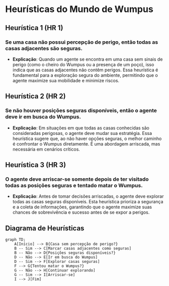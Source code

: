 # Heurísticas do Mundo de Wumpus

## Heurística 1 (HR 1)
### Se uma casa não possui percepção de perigo, então todas as casas adjacentes são seguras.
- **Explicação**: Quando um agente se encontra em uma casa sem sinais de perigo (como o cheiro do Wumpus ou a presença de um poço), isso indica que as casas adjacentes não contêm perigos. Essa heurística é fundamental para a exploração segura do ambiente, permitindo que o agente maximize sua mobilidade e minimize riscos.

## Heurística 2 (HR 2)
### Se não houver posições seguras disponíveis, então o agente deve ir em busca do Wumpus.
- **Explicação**: Em situações em que todas as casas conhecidas são consideradas perigosas, o agente deve mudar sua estratégia. Essa heurística sugere que, ao não haver opções seguras, o melhor caminho é confrontar o Wumpus diretamente. É uma abordagem arriscada, mas necessária em cenários críticos.

## Heurística 3 (HR 3)
### O agente deve arriscar-se somente depois de ter visitado todas as posições seguras e tentado matar o Wumpus.
- **Explicação**: Antes de tomar decisões arriscadas, o agente deve explorar todas as casas seguras disponíveis. Esta heurística prioriza a segurança e a coleta de informações, garantindo que o agente maximize suas chances de sobrevivência e sucesso antes de se expor a perigos.

## Diagrama de Heurísticas

```mermaid
graph TD;
    A[Início] --> B{Casa sem percepção de perigo?}
    B -- Sim --> C[Marcar casas adjacentes como seguras]
    B -- Não --> D{Posições seguras disponíveis?}
    D -- Não --> E[Ir em busca do Wumpus]
    D -- Sim --> F[Explorar casas seguras]
    F --> G{Tentou matar o Wumpus?}
    G -- Não --> H[Continuar explorando]
    G -- Sim --> I[Arriscar-se]
    I --> J[Fim]

